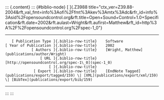 ::: {.content}
::: {#biblio-node}
[ ]{.Z3988
title="ctx_ver=Z39.88-2004&rft_val_fmt=info%3Aofi%2Ffmt%3Akev%3Amtx%3Adc&rfr_id=info%3Asid%2Fopensoundcontrol.org&rft.title=Open+Sound+Control+1.0+Specification&rft.date=2002&rft.aulast=Wright&rft.aufirst=Matthew&rft_id=http%3A%2F%2Fopensoundcontrol.org%2Fspec-1_0"}

  -------------------------------------------- -- ---------------------------------------------------------------------------------------------------------------------------------
       [ Publication Type ]{.biblio-row-title}    Software
    [ Year of Publication ]{.biblio-row-title}    2002
                [ Authors ]{.biblio-row-title}    [Wright, Matthew](publications/author/Wright)
                    [ URL ]{.biblio-row-title}    [http://opensoundcontrol.org/spec-1\_0](spec-1_0)
                        [ ]{.biblio-row-title}    
                 [ Export ]{.biblio-row-title}    [EndNote Tagged](publications/export/tagged/159) \| [XML](publications/export/xml/159) \| [BibTex](publications/export/bib/159)
  -------------------------------------------- -- ---------------------------------------------------------------------------------------------------------------------------------
:::
:::
